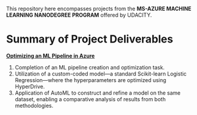 This repository here encompasses projects from the **MS-AZURE MACHINE LEARNING NANODEGREE PROGRAM** offered by UDACITY. 


# Summary of Project Deliverables

[**Optimizing an ML Pipeline in Azure**](https://github.com/robiulrafi/Azure-ML-Engineer-Nanodegree-Project-Portfolio/tree/main/Optimizing%20an%20ML%20Pipeline%20in%20Azure)

1. Completion of an ML pipeline creation and optimization task.
2. Utilization of a custom-coded model—a standard Scikit-learn Logistic Regression—where the hyperparameters are optimized using HyperDrive.
3. Application of AutoML to construct and refine a model on the same dataset, enabling a comparative analysis of results from both methodologies.


    
